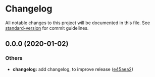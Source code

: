 # Changelog

All notable changes to this project will be documented in this file. See [standard-version](https://github.com/conventional-changelog/standard-version) for commit guidelines.

## 0.0.0 (2020-01-02)


### Others

* **changelog:** add changelog, to improve release ([e45aea2](https://github.com/rodriguesl3/timesheet/commit/e45aea2b75e56bf796d61749b9e58fc0462a4948))
